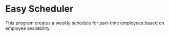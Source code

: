 # Easy Scheduler
This program creates a weekly schedule for part-time employees based on employee availability.
